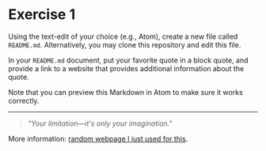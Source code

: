 # Exercise 1
Using the text-edit of your choice (e.g., Atom), create a new file called `README.md`. Alternatively, you may clone this repository and edit this file.

In your `README.md` document, put your favorite quote in a block quote, and provide a link to a website that provides additional information about the quote.

Note that you can preview this Markdown in Atom to make sure it works correctly.

---

>  _"Your limitation—it's only your imagination."_

More information: [random webpage I just used for this](https://www.success.com/17-motivational-quotes-to-inspire-you-to-be-successful/).